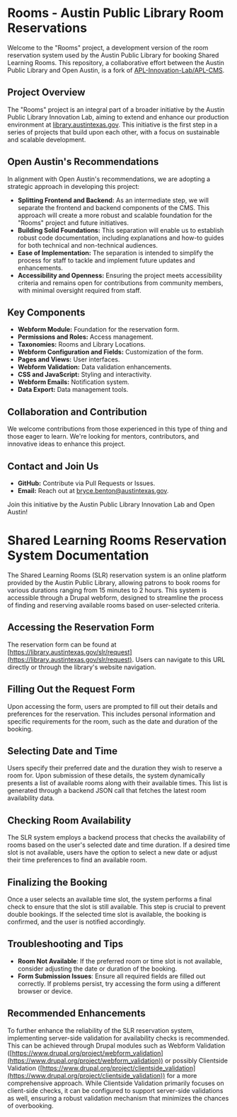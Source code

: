 
# Rooms - Austin Public Library Room Reservations

Welcome to the "Rooms" project, a development version of the room reservation system used by the Austin Public Library for booking Shared Learning Rooms. This repository, a collaborative effort between the Austin Public Library and Open Austin, is a fork of [APL-Innovation-Lab/APL-CMS](https://github.com/APL-Innovation-Lab/APL-CMS).

## Project Overview

The "Rooms" project is an integral part of a broader initiative by the Austin Public Library Innovation Lab, aiming to extend and enhance our production environment at [library.austintexas.gov](https://library.austintexas.gov). This initiative is the first step in a series of projects that build upon each other, with a focus on sustainable and scalable development.

## Open Austin's Recommendations

In alignment with Open Austin's recommendations, we are adopting a strategic approach in developing this project:

- **Splitting Frontend and Backend:** As an intermediate step, we will separate the frontend and backend components of the CMS. This approach will create a more robust and scalable foundation for the "Rooms" project and future initiatives.
- **Building Solid Foundations:** This separation will enable us to establish robust code documentation, including explanations and how-to guides for both technical and non-technical audiences.
- **Ease of Implementation:** The separation is intended to simplify the process for staff to tackle and implement future updates and enhancements.
- **Accessibility and Openness:** Ensuring the project meets accessibility criteria and remains open for contributions from community members, with minimal oversight required from staff.

## Key Components

- **Webform Module:** Foundation for the reservation form.
- **Permissions and Roles:** Access management.
- **Taxonomies:** Rooms and Library Locations.
- **Webform Configuration and Fields:** Customization of the form.
- **Pages and Views:** User interfaces.
- **Webform Validation:** Data validation enhancements.
- **CSS and JavaScript:** Styling and interactivity.
- **Webform Emails:** Notification system.
- **Data Export:** Data management tools.

## Collaboration and Contribution

We welcome contributions from those experienced in this type of thing and those eager to learn. We're looking for mentors, contributors, and innovative ideas to enhance this project.

## Contact and Join Us

- **GitHub:** Contribute via Pull Requests or Issues.
- **Email:** Reach out at bryce.benton@austintexas.gov.

Join this initiative by the Austin Public Library Innovation Lab and Open Austin!


# Shared Learning Rooms Reservation System Documentation

The Shared Learning Rooms (SLR) reservation system is an online platform provided by the Austin Public Library, allowing patrons to book rooms for various durations ranging from 15 minutes to 2 hours. This system is accessible through a Drupal webform, designed to streamline the process of finding and reserving available rooms based on user-selected criteria.

## Accessing the Reservation Form

The reservation form can be found at [https://library.austintexas.gov/slr/request](https://library.austintexas.gov/slr/request). Users can navigate to this URL directly or through the library's website navigation.

## Filling Out the Request Form

Upon accessing the form, users are prompted to fill out their details and preferences for the reservation. This includes personal information and specific requirements for the room, such as the date and duration of the booking.

## Selecting Date and Time

Users specify their preferred date and the duration they wish to reserve a room for. Upon submission of these details, the system dynamically presents a list of available rooms along with their available times. This list is generated through a backend JSON call that fetches the latest room availability data.

## Checking Room Availability

The SLR system employs a backend process that checks the availability of rooms based on the user's selected date and time duration. If a desired time slot is not available, users have the option to select a new date or adjust their time preferences to find an available room.

## Finalizing the Booking

Once a user selects an available time slot, the system performs a final check to ensure that the slot is still available. This step is crucial to prevent double bookings. If the selected time slot is available, the booking is confirmed, and the user is notified accordingly.

## Troubleshooting and Tips

- **Room Not Available**: If the preferred room or time slot is not available, consider adjusting the date or duration of the booking.
- **Form Submission Issues**: Ensure all required fields are filled out correctly. If problems persist, try accessing the form using a different browser or device.

## Recommended Enhancements

To further enhance the reliability of the SLR reservation system, implementing server-side validation for availability checks is recommended. This can be achieved through Drupal modules such as Webform Validation ([https://www.drupal.org/project/webform_validation](https://www.drupal.org/project/webform_validation)) or possibly Clientside Validation ([https://www.drupal.org/project/clientside_validation](https://www.drupal.org/project/clientside_validation)) for a more comprehensive approach. While Clientside Validation primarily focuses on client-side checks, it can be configured to support server-side validations as well, ensuring a robust validation mechanism that minimizes the chances of overbooking.

